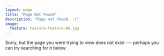 ```yaml
---
layout: page
title: "Page Not Found"
description: "Page not found. :("
image:
  feature: texture-feature-06.jpg
---
```


Sorry, but the page you were trying to view does not exist --- perhaps you can try searching for it below.
